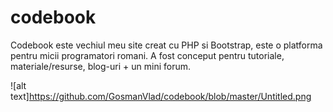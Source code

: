 # codebook
Codebook este vechiul meu site creat cu PHP si Bootstrap, este o platforma pentru micii programatori romani. A fost conceput pentru tutoriale, materiale/resurse, blog-uri + un mini forum.

![alt text]https://github.com/GosmanVlad/codebook/blob/master/Untitled.png
